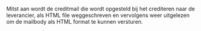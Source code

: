 Mitst aan wordt de creditmail die wordt opgesteld bij het crediteren naar de leverancier, als HTML file weggeschreven en vervolgens weer uitgelezen om de mailbody als HTML format te kunnen versturen.
